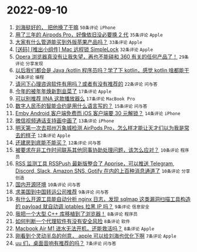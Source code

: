 # 2022-09-10

1. [刘海挺好的， 把他换了干嘛](https://www.v2ex.com/t/879058) `50条评论` `iPhone`
1. [用了三年的 Airpods Pro，好像依旧没必要换 2 代](https://www.v2ex.com/t/879052) `35条评论` `Apple`
1. [大家有什么管道能买到外版苹果产品吗？](https://www.v2ex.com/t/879053) `33条评论` `Apple`
1. [[送码] [推出小组件] Mac 远程锁 SimpleLock](https://www.v2ex.com/t/879062) `32条评论` `Apple`
1. [Opera 浏览器真没有让我失望，再也不能碰和 360 有关的任何产品了！](https://www.v2ex.com/t/879133) `29条评论` `分享发现`
1. [以后我们都会是 Java /kotlin 程序员吗？学了下 kotlin，感觉 kotlin 啥都能干](https://www.v2ex.com/t/879059) `24条评论` `编程`
1. [请问下心理咨询软件有用吗？或者有没有推荐的](https://www.v2ex.com/t/879077) `22条评论` `问与答`
1. [今年的被年年焕新割韭菜了](https://www.v2ex.com/t/879122) `17条评论` `Apple`
1. [可以别推荐 IINA 这款播放器么](https://www.v2ex.com/t/879106) `17条评论` `MacBook Pro`
1. [数字人民币的智能合约是用什么语言写的？](https://www.v2ex.com/t/879073) `15条评论` `问与答`
1. [Emby Android 客户端免费而 iOS 客户端要 30 元解锁？](https://www.v2ex.com/t/879103) `14条评论` `iPhone`
1. [微信视频通话支持画中画了](https://www.v2ex.com/t/879078) `13条评论` `iPhone`
1. [明天第一次去郑州万象城检测 AirPods Pro，怎么样才能让天才们以为我是常去的样子](https://www.v2ex.com/t/879151) `12条评论` `Apple`
1. [还建房到底能不能买？](https://www.v2ex.com/t/879070) `12条评论` `问与答`
1. [被要求在非工作时间联系其他同事协助处理问题，该怎么应对？](https://www.v2ex.com/t/879154) `10条评论` `程序员`
1. [RSS 监测工具 RSSPush 最新版整合了 Apprise，可以推送 Telegram, Discord, Slack, Amazon SNS, Gotify 在内的上百种消息通道了](https://www.v2ex.com/t/879112) `10条评论` `分享创造`
1. [国内开源环境](https://www.v2ex.com/t/879105) `10条评论` `问与答`
1. [求美国到中国转运公司推荐](https://www.v2ex.com/t/879098) `9条评论` `问与答`
1. [有什么开源工具能自动分析 nginx 日志，发现 sqlmap 这类漏洞扫描工具构造的 payload 就自动调 iptables 拉黑 IP 吗？](https://www.v2ex.com/t/879087) `9条评论` `信息安全`
1. [我把一个大型 C++ 库移植到了浏览器！](https://www.v2ex.com/t/879113) `8条评论` `程序员`
1. [如何判断一个代理软件有没有安全风险](https://www.v2ex.com/t/879079) `8条评论` `软件`
1. [Macbook Air M1 进水无法开机，还能救活吗？](https://www.v2ex.com/t/879056) `8条评论` `Apple`
1. [刚看到个灵动半岛的创意， apple 可以给刘海也优化下啊](https://www.v2ex.com/t/879161) `7条评论` `Apple`
1. [uu 们，桌面音响有推荐的吗？](https://www.v2ex.com/t/879130) `7条评论` `问与答`
